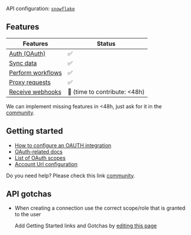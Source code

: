API configuration: [`snowflake`](https://terapi.dev/providers.yaml)

## Features

| Features | Status |
| - | - |
| [Auth (OAuth)](/integrate/guides/authorize-an-api) | ✅ |
| [Sync data](/integrate/guides/sync-data-from-an-api) | ✅ |
| [Perform workflows](/integrate/guides/perform-workflows-with-an-api) | ✅ |
| [Proxy requests](/integrate/guides/proxy-requests-to-an-api) | ✅ |
| [Receive webhooks](/integrate/guides/receive-webhooks-from-an-api) | 🚫 (time to contribute: &lt;48h) |

We can implement missing features in &lt;48h, just ask for it in the [community](https://terapi.dev/slack).

## Getting started

-   [How to configure an OAUTH integration](https://docs.snowflake.com/en/user-guide/oauth-partner)
-   [OAuth-related docs](https://docs.snowflake.com/en/user-guide/oauth-intro)
-   [List of OAuth scopes](https://docs.snowflake.com/en/user-guide/oauth-custom#scope)
-   [Account Url configuration](https://docs.snowflake.com/en/user-guide/organizations-connect#label-connecting-via-url)

Do you need help? Please check this link [community](https://terapi.dev/slack).

## API gotchas
- When creating a connection use the correct scope/role that is granted to the user

    Add Getting Started links and Gotchas by [editing this page](https://github.com/nangohq/terapi/tree/master/docs-v2/integrations/all/snowflake.mdx)